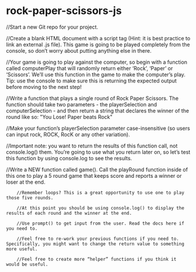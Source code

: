 # rock-paper-scissors-js

//Start a new Git repo for your project.

//Create a blank HTML document with a script tag (Hint: it is best practice to link an external .js file). This game is going to be played completely from the console, so don’t worry about putting anything else in there.

//Your game is going to play against the computer, so begin with a function called computerPlay that will randomly return either ‘Rock’, ‘Paper’ or ‘Scissors’. We’ll use this function in the game to make the computer’s play. Tip: use the console to make sure this is returning the expected output before moving to the next step!

//Write a function that plays a single round of Rock Paper Scissors. The function should take two parameters - the playerSelection and computerSelection - and then return a string that declares the winner of the round like so: "You Lose! Paper beats Rock"

//Make your function’s playerSelection parameter case-insensitive (so users can input rock, ROCK, RocK or any other variation).

//Important note: you want to return the results of this function call, not console.log() them. You’re going to use what you return later on, so let’s test this function by using console.log to see the results.

//Write a NEW function called game(). Call the playRound function inside of this one to play a 5 round game that keeps score and reports a winner or loser at the end.

        //Remember loops? This is a great opportunity to use one to play those five rounds.

        //At this point you should be using console.log() to display the results of each round and the winner at the end.

        //Use prompt() to get input from the user. Read the docs here if you need to.

        //Feel free to re-work your previous functions if you need to. Specifically, you might want to change the return value to something more useful.
        
        //Feel free to create more “helper” functions if you think it would be useful.